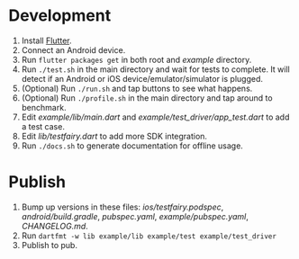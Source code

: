 # Development
1. Install [Flutter](https://flutter.io/docs).
2. Connect an Android device.
3. Run `flutter packages get` in both root and *example* directory.
4. Run `./test.sh` in the main directory and wait for tests to complete. It will detect if an Android or iOS device/emulator/simulator is plugged.
5. (Optional) Run `./run.sh` and tap buttons to see what happens.
6. (Optional) Run `./profile.sh` in the main directory and tap around to benchmark.
7. Edit *example/lib/main.dart* and *example/test_driver/app_test.dart* to add a test case.
8. Edit *lib/testfairy.dart* to add more SDK integration.
9. Run `./docs.sh` to generate documentation for offline usage.

# Publish
1. Bump up versions in these files: *ios/testfairy.podspec*, *android/build.gradle*, *pubspec.yaml*, *example/pubspec.yaml*, *CHANGELOG.md*.
2. Run `dartfmt -w lib example/lib example/test example/test_driver`
3. Publish to pub.
